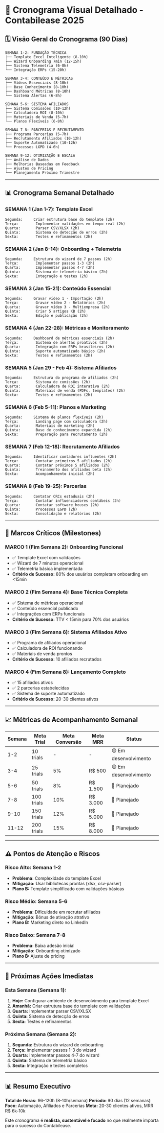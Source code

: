 # 📅 Cronograma Visual Detalhado - Contabilease 2025

## 🗓️ Visão Geral do Cronograma (90 Dias)

```
SEMANA 1-2: FUNDAÇÃO TÉCNICA
├── Template Excel Inteligente (8-10h)
├── Wizard Onboarding 7min (12-15h)  
├── Sistema Telemetria (6-8h)
└── Integração ERPs (15-20h)

SEMANA 3-4: CONTEÚDO E MÉTRICAS
├── Vídeos Essenciais (8-10h)
├── Base Conhecimento (8-10h)
├── Dashboard Métricas (8-10h)
└── Sistema Alertas (6-8h)

SEMANA 5-6: SISTEMA AFILIADOS
├── Sistema Comissões (10-12h)
├── Calculadora ROI (8-10h)
├── Materiais de Venda (5-7h)
└── Planos Flexíveis (6-8h)

SEMANA 7-8: PARCERIAS E RECRUTAMENTO
├── Programa Parcerias (5-7h)
├── Recrutamento Afiliados (10-12h)
├── Suporte Automatizado (10-12h)
└── Processos LGPD (4-6h)

SEMANA 9-12: OTIMIZAÇÃO E ESCALA
├── Análise de Dados
├── Melhorias Baseadas em Feedback
├── Ajustes de Pricing
└── Planejamento Próximo Trimestre
```

---

## 📊 Cronograma Semanal Detalhado

### **SEMANA 1 (Jan 1-7): Template Excel**
```
Segunda:     Criar estrutura base do template (2h)
Terça:        Implementar validações em tempo real (2h)
Quarta:       Parser CSV/XLSX (2h)
Quinta:       Sistema de detecção de erros (2h)
Sexta:        Testes e refinamentos (2h)
```

### **SEMANA 2 (Jan 8-14): Onboarding + Telemetria**
```
Segunda:     Estrutura do wizard de 7 passos (2h)
Terça:        Implementar passos 1-3 (2h)
Quarta:       Implementar passos 4-7 (2h)
Quinta:       Sistema de telemetria básico (2h)
Sexta:        Integração e testes (2h)
```

### **SEMANA 3 (Jan 15-21): Conteúdo Essencial**
```
Segunda:     Gravar vídeo 1 - Importação (2h)
Terça:        Gravar vídeo 2 - Relatórios (2h)
Quarta:       Gravar vídeo 3 - Multiempresa (2h)
Quinta:       Criar 5 artigos KB (2h)
Sexta:        Edição e publicação (2h)
```

### **SEMANA 4 (Jan 22-28): Métricas e Monitoramento**
```
Segunda:     Dashboard de métricas essenciais (2h)
Terça:        Sistema de alertas proativos (2h)
Quarta:       Integração com ERPs brasileiros (2h)
Quinta:       Suporte automatizado básico (2h)
Sexta:        Testes e refinamentos (2h)
```

### **SEMANA 5 (Jan 29 - Feb 4): Sistema Afiliados**
```
Segunda:     Estrutura do programa de afiliados (2h)
Terça:        Sistema de comissões (2h)
Quarta:       Calculadora de ROI interativa (2h)
Quinta:       Materiais de venda (PDFs, templates) (2h)
Sexta:        Testes e refinamentos (2h)
```

### **SEMANA 6 (Feb 5-11): Planos e Marketing**
```
Segunda:     Sistema de planos flexíveis (2h)
Terça:        Landing page com calculadora (2h)
Quarta:       Materiais de marketing (2h)
Quinta:       Base de conhecimento expandida (2h)
Sexta:        Preparação para recrutamento (2h)
```

### **SEMANA 7 (Feb 12-18): Recrutamento Afiliados**
```
Segunda:     Identificar contadores influentes (2h)
Terça:        Contatar primeiros 5 afiliados (2h)
Quarta:       Contatar próximos 5 afiliados (2h)
Quinta:       Treinamento dos afiliados beta (2h)
Sexta:        Acompanhamento inicial (2h)
```

### **SEMANA 8 (Feb 19-25): Parcerias**
```
Segunda:     Contatar CRCs estaduais (2h)
Terça:        Contatar influenciadores contábeis (2h)
Quarta:       Contatar software houses (2h)
Quinta:       Processos LGPD (2h)
Sexta:        Consolidação e relatórios (2h)
```

---

## 🎯 Marcos Críticos (Milestones)

### **MARCO 1 (Fim Semana 2): Onboarding Funcional**
- ✅ Template Excel com validações
- ✅ Wizard de 7 minutos operacional
- ✅ Telemetria básica implementada
- **Critério de Sucesso:** 80% dos usuários completam onboarding em <15min

### **MARCO 2 (Fim Semana 4): Base Técnica Completa**
- ✅ Sistema de métricas operacional
- ✅ Conteúdo essencial publicado
- ✅ Integrações com ERPs funcionais
- **Critério de Sucesso:** TTV < 15min para 70% dos usuários

### **MARCO 3 (Fim Semana 6): Sistema Afiliados Ativo**
- ✅ Programa de afiliados operacional
- ✅ Calculadora de ROI funcionando
- ✅ Materiais de venda prontos
- **Critério de Sucesso:** 10 afiliados recrutados

### **MARCO 4 (Fim Semana 8): Lançamento Completo**
- ✅ 15 afiliados ativos
- ✅ 2 parcerias estabelecidas
- ✅ Sistema de suporte automatizado
- **Critério de Sucesso:** 20-30 clientes ativos

---

## 📈 Métricas de Acompanhamento Semanal

| Semana | Meta Trial | Meta Conversão | Meta MRR | Status |
|--------|------------|----------------|----------|--------|
| 1-2 | 10 trials | - | - | 🟡 Em desenvolvimento |
| 3-4 | 25 trials | 5% | R$ 500 | 🟡 Em desenvolvimento |
| 5-6 | 50 trials | 8% | R$ 1.500 | 🔴 Planejado |
| 7-8 | 100 trials | 10% | R$ 3.000 | 🔴 Planejado |
| 9-10 | 150 trials | 12% | R$ 5.000 | 🔴 Planejado |
| 11-12 | 200 trials | 15% | R$ 8.000 | 🔴 Planejado |

---

## ⚠️ Pontos de Atenção e Riscos

### **Risco Alto: Semana 1-2**
- **Problema:** Complexidade do template Excel
- **Mitigação:** Usar bibliotecas prontas (xlsx, csv-parser)
- **Plano B:** Template simplificado com validações básicas

### **Risco Médio: Semana 5-6**
- **Problema:** Dificuldade em recrutar afiliados
- **Mitigação:** Bônus de ativação atrativo
- **Plano B:** Marketing direto no LinkedIn

### **Risco Baixo: Semana 7-8**
- **Problema:** Baixa adesão inicial
- **Mitigação:** Onboarding otimizado
- **Plano B:** Ajuste de pricing

---

## 🎯 Próximas Ações Imediatas

### **Esta Semana (Semana 1):**
1. **Hoje:** Configurar ambiente de desenvolvimento para template Excel
2. **Amanhã:** Criar estrutura base do template com validações
3. **Quarta:** Implementar parser CSV/XLSX
4. **Quinta:** Sistema de detecção de erros
5. **Sexta:** Testes e refinamentos

### **Próxima Semana (Semana 2):**
1. **Segunda:** Estrutura do wizard de onboarding
2. **Terça:** Implementar passos 1-3 do wizard
3. **Quarta:** Implementar passos 4-7 do wizard
4. **Quinta:** Sistema de telemetria básico
5. **Sexta:** Integração e testes completos

---

## 📊 Resumo Executivo

**Total de Horas:** 96-120h (8-10h/semana)
**Período:** 90 dias (12 semanas)
**Foco:** Automação, Afiliados e Parcerias
**Meta:** 20-30 clientes ativos, MRR R$ 6k-10k

Este cronograma é **realista, sustentável e focado** no que realmente importa para o sucesso do Contabilease.

